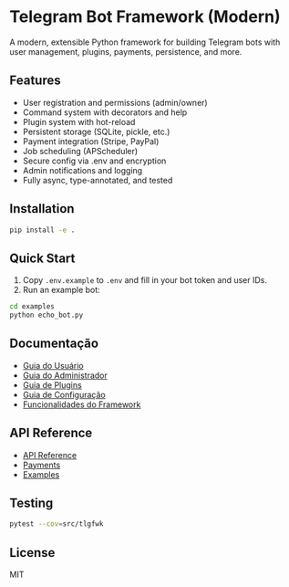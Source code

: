 # Telegram Bot Framework (Modern)

A modern, extensible Python framework for building Telegram bots with user management, plugins, payments, persistence, and more.

## Features  

- User registration and permissions (admin/owner)
- Command system with decorators and help
- Plugin system with hot-reload
- Persistent storage (SQLite, pickle, etc.)
- Payment integration (Stripe, PayPal)
- Job scheduling (APScheduler)
- Secure config via .env and encryption
- Admin notifications and logging
- Fully async, type-annotated, and tested

## Installation

```bash
pip install -e .
```

## Quick Start

1. Copy `.env.example` to `.env` and fill in your bot token and user IDs.
2. Run an example bot:

```bash
cd examples
python echo_bot.py
```

## Documentação

- [Guia do Usuário](docs/user_guide.md)
- [Guia do Administrador](docs/admin_guide.md)
- [Guia de Plugins](docs/plugins.md)
- [Guia de Configuração](docs/configuration.md)
- [Funcionalidades do Framework](docs/features.md)

## API Reference

- [API Reference](docs/api_reference.md)
- [Payments](docs/payments.md)
- [Examples](examples/)

## Testing

```bash
pytest --cov=src/tlgfwk
```

## License

MIT
